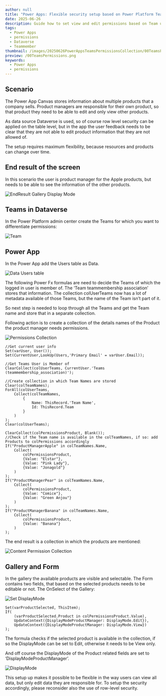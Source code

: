 ```yaml
---
author: null
title: "Power Apps: Flexible security setup based on Power Platform Teams"
date: 2025-06-26
description: Guide how to set view and edit permissions based on Team user is member of
tags:
  - Power Apps
  - permissions
  - Dataverse
  - Teammember
thumbnail: /images/20250626PowerAppsTeamsPermissionsCollection/00TeamsPermissions.png
preview: /00TeamsPermissions.png
keywords:
  - Power Apps
  - permissions
---
```



## Scenario

The Power App Canvas stores information about multiple products that a company sells. Product managers are responsible for their own product, so that product they need to be able to edit and only view other products. 

As data source Dataverse is used, so of course row level security can be applied on the table level, but in the app the user feedback needs to be clear that they are not able to edit product information that they are not allowed of.

The setup requires maximum flexibility, because resources and products can change over time.

## End result of the screen
In this scenario the user is product manager for the Apple products, but needs to be able to see the information of the other products.


![EndResult Gallery Display Mode](/images/20250626PowerAppsTeamsPermissionsCollection/1-EndresultGalleryDisplayMode.gif)


## Teams in Dataverse

In the Power Platform admin center create the Teams for which you want to differentiate permissions: 

![Team](/images/20250626PowerAppsTeamsPermissionsCollection/2-Team2.png)


## Power App
In the Power App add the Users table as Data.


![Data Users table](/images/20250626PowerAppsTeamsPermissionsCollection/3-UsersTable.png)


The following Power Fx formulas are need to decide the Teams of which the logged in user is member of. The ‘Team teammembership association’ stores that information. The collection colUserTeams now has a lot of metadata available of those Teams, but the name of the Team isn’t part of it. 

So next step is needed to loop through all the Teams and get the Team name and store that in a separate collection.

Following action is to create a collection of the details names of the Product the product manager needs permissions. 

![Permissions Collection](/images/20250626PowerAppsTeamsPermissionsCollection/4-PermissionCollection.png)

````
//Get current user info
Set(varUser, User());
Set(CurrentUser,LookUp(Users,'Primary Email' = varUser.Email));

//Get Teams User is Member of
ClearCollect(colUserTeams, CurrentUser.'Teams (teammembership_association)');

//Create collection in which Team Names are stored
Clear(colTeamNames);
ForAll(colUserTeams,
    Collect(colTeamNames,
        {
            Name: ThisRecord.'Team Name',
            Id: ThisRecord.Team
        }
    )
);
Clear(colUserTeams);

ClearCollect(colPermissionsProduct, Blank());
//Check if the Team name is available in the colTeamNames, if so: add Products to colPermissions accordingly
If("ProductManagerApple" in colTeamNames.Name,
    Collect(
        colPermissionsProduct,
        {Value: "Elstar"},
        {Value: "Pink Lady"},
        {Value: "Jonagold"}
    )
);
If("ProductManagerPear" in colTeamNames.Name,
    Collect(
        colPermissionsProduct,
        {Value: "Comice"},
        {Value: "Green Anjou"}
    )
);
If("ProductManagerBanana" in colTeamNames.Name,
    Collect(
        colPermissionsProduct,
        {Value: "Banana"}
    )
);

`````


The end result is a collection in which the products are mentioned:


![Content Permission Collection](/images/20250626PowerAppsTeamsPermissionsCollection/5-ContentPermissionCollection.png)

## Gallery and Form
In the gallery the available products are visible and selectable. The Form contains two fields, that based on the selected products needs to be editable or not. 
The OnSelect of the Gallery:

![Set DisplayMode](/images/20250626PowerAppsTeamsPermissionsCollection/6-SetDisplaymode.png)

````
Set(varProductSelected, ThisItem);
If(
    (varProductSelected.Product in colPermissionsProduct.Value),
    UpdateContext({DisplayModeProductManager: DisplayMode.Edit}),
    UpdateContext({DisplayModeProductManager: DisplayMode.View})
);
````


The formula checks if the selected product is available in the collection, if so the DisplayMode can be set to Edit, otherwise it needs to be View only.

And off course the DisplayMode of the Product related fields are set to ‘DisplayModeProductManager’.

![DisplayMode](/images/20250626PowerAppsTeamsPermissionsCollection/7-Displaymode.png)

This setup up makes it possible to be flexible in the way users can view all data, but only edit data they are responsible for. To setup the security accordingly, please reconsider also the use of row-level security.